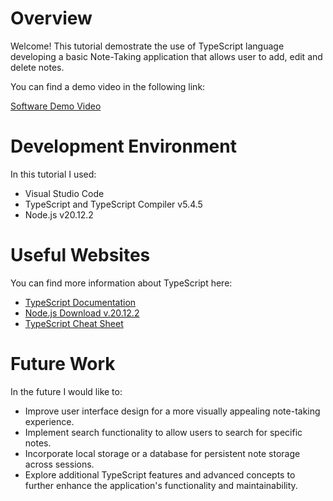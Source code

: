 # Overview

Welcome! This tutorial demostrate the use of TypeScript language developing 
a basic Note-Taking application that allows user to add, edit and delete notes.  

You can find a demo video in the following link:

[Software Demo Video](https://youtu.be/DltAO3U6ADU)

# Development Environment

In this tutorial I used:

* Visual Studio Code 
* TypeScript and TypeScript Compiler v5.4.5
* Node.js v20.12.2      

# Useful Websites

You can find more information about TypeScript here:

- [TypeScript Documentation](https://www.typescriptlang.org/)
- [Node.js Download v.20.12.2](https://nodejs.org/en/download/e)
- [TypeScript Cheat Sheet](https://doabledanny.gumroad.com/l/typescript-cheat-sheet-pdf)

# Future Work

In the future I would like to:

- Improve user interface design for a more visually appealing note-taking experience.
- Implement search functionality to allow users to search for specific notes.
- Incorporate local storage or a database for persistent note storage across sessions.
- Explore additional TypeScript features and advanced concepts to further enhance the application's functionality and maintainability.